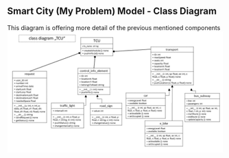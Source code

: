 ## Smart City (My Problem) Model - Class Diagram

This diagram is offering more detail of the previous mentioned components
![Class Diagram](../images/class_diagram_TCU.png)

